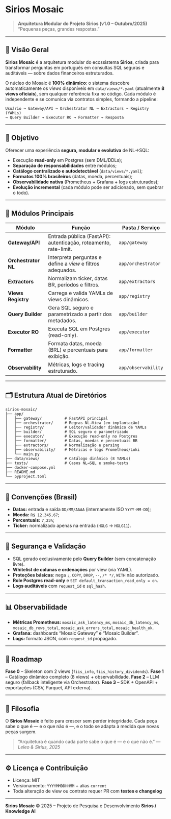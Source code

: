 # Sirios Mosaic

> **Arquitetura Modular do Projeto Sirios (v1.0 – Outubro/2025)**
> “Pequenas peças, grandes respostas.”

---

## 🌌 Visão Geral

**Sirios Mosaic** é a arquitetura modular do ecossistema **Sirios**, criada para transformar perguntas em português em consultas SQL seguras e auditáveis — sobre dados financeiros estruturados.

O núcleo do Mosaic é **100% dinâmico**: o sistema descobre automaticamente os *views* disponíveis em `data/views/*.yaml` (atualmente **8 views oficiais**), sem qualquer referência fixa no código.
Cada módulo é independente e se comunica via contratos simples, formando a pipeline:

```
Usuário → Gateway/API → Orchestrator NL → Extractors → Registry (YAMLs)
→ Query Builder → Executor RO → Formatter → Resposta
```

---

## 🎯 Objetivo

Oferecer uma experiência **segura, modular e evolutiva** de NL→SQL:

* Execução **read-only** em Postgres (sem DML/DDLs);
* **Separação de responsabilidades** entre módulos;
* **Catálogo centralizado e autodetectável** (`data/views/*.yaml`);
* **Formatos 100% brasileiros** (datas, moeda, percentuais);
* **Observabilidade nativa** (Prometheus + Grafana + logs estruturados);
* **Evolução incremental** (cada módulo pode ser adicionado, sem quebrar o todo).

---

## 🧩 Módulos Principais

| Módulo              | Função                                                           | Pasta / Serviço     |
| ------------------- | ---------------------------------------------------------------- | ------------------- |
| **Gateway/API**     | Entrada pública (FastAPI): autenticação, roteamento, rate-limit. | `app/gateway`       |
| **Orchestrator NL** | Interpreta perguntas e define a *view* e filtros adequados.      | `app/orchestrator`  |
| **Extractors**      | Normalizam ticker, datas BR, períodos e filtros.                 | `app/extractors`    |
| **Views Registry**  | Carrega e valida YAMLs de views dinâmicos.                       | `app/registry`      |
| **Query Builder**   | Gera SQL seguro e parametrizado a partir dos metadados.          | `app/builder`       |
| **Executor RO**     | Executa SQL em Postgres (read-only).                             | `app/executor`      |
| **Formatter**       | Formata datas, moeda (BRL) e percentuais para exibição.          | `app/formatter`     |
| **Observability**   | Métricas, logs e tracing estruturado.                            | `app/observability` |

---

## 🗂️ Estrutura Atual de Diretórios

```
sirios-mosaic/
├── app/
│   ├── gateway/          # FastAPI principal
│   ├── orchestrator/     # Regras NL→View (em implantação)
│   ├── registry/         # Leitor/validador dinâmico de YAMLs
│   ├── builder/          # SQL seguro e parametrizado
│   ├── executor/         # Execução read-only no Postgres
│   ├── formatter/        # Datas, moedas e percentuais BR
│   ├── extractors/       # Normalização e parsing
│   ├── observability/    # Métricas e logs Prometheus/Loki
│   └── main.py
├── data/views/           # Catálogo dinâmico (8 YAMLs)
├── tests/                # Casos NL→SQL e smoke-tests
├── docker-compose.yml
├── README.md
└── pyproject.toml
```

---

## 📅 Convenções (Brasil)

* **Datas:** entrada e saída `DD/MM/AAAA` (internamente ISO `YYYY-MM-DD`);
* **Moeda:** `R$ 12.345,67`;
* **Percentuais:** `7,25%`;
* **Ticker:** normalizado apenas na entrada (`HGLG` → `HGLG11`).

---

## 🔐 Segurança e Validação

* SQL gerado exclusivamente pelo **Query Builder** (sem concatenação livre).
* **Whitelist de colunas e ordenações** por view (via YAML).
* **Proteções básicas**: nega `;`, `COPY`, `DROP`, `--`, `/* */`, `WITH` não autorizado.
* **Role Postgres read-only** e `SET default_transaction_read_only = on`.
* **Logs auditáveis** com `request_id` e `sql_hash`.

---

## 📊 Observabilidade

* **Métricas Prometheus:** `mosaic_ask_latency_ms`, `mosaic_db_latency_ms`, `mosaic_db_rows_total`, `mosaic_ask_errors_total`, `mosaic_health_ok`.
* **Grafana:** dashboards “Mosaic Gateway” e “Mosaic Builder”.
* **Logs:** formato JSON, com `request_id` propagado.

---

## 🚀 Roadmap

**Fase 0** – Skeleton com 2 views (`fiis_info`, `fiis_history_dividends`).
**Fase 1** – Catálogo dinâmico completo (8 views) + observabilidade.
**Fase 2** – LLM seguro (fallback inteligente via Orchestrator).
**Fase 3** – SDK + OpenAPI + exportações (CSV, Parquet, API externa).

---

## 🧠 Filosofia

O **Sirios Mosaic** é feito para crescer sem perder integridade.
Cada peça sabe o que é — e o que não é —, e o todo se adapta à medida que novas peças surgem.

> “Arquitetura é quando cada parte sabe o que é — e o que não é.”
> — *Leleo & Sirius, 2025*

---

## ⚙️ Licença e Contribuição

* Licença: MIT
* Versionamento: `YYYYMMDDHHMM` + alias `current`
* Toda alteração de view ou contrato requer PR com **testes e changelog**

---

**Sirios Mosaic**
© 2025 – Projeto de Pesquisa e Desenvolvimento **Sirios / Knowledge AI**

